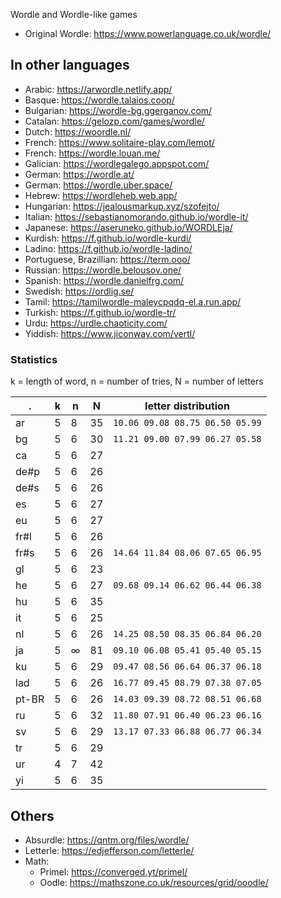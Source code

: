 Wordle and Wordle-like games

- Original Wordle: https://www.powerlanguage.co.uk/wordle/

## In other languages

- Arabic: https://arwordle.netlify.app/
- Basque: https://wordle.talaios.coop/
- Bulgarian: https://wordle-bg.ggerganov.com/
- Catalan: https://gelozp.com/games/wordle/
- Dutch: https://woordle.nl/
- French: https://www.solitaire-play.com/lemot/
- French: https://wordle.louan.me/
- Galician: https://wordlegalego.appspot.com/
- German: https://wordle.at/
- German: https://wordle.uber.space/
- Hebrew: https://wordleheb.web.app/
- Hungarian: https://jealousmarkup.xyz/szofejto/
- Italian: https://sebastianomorando.github.io/wordle-it/
- Japanese: https://aseruneko.github.io/WORDLEja/
- Kurdish: https://f.github.io/wordle-kurdi/
- Ladino: https://f.github.io/wordle-ladino/
- Portuguese, Brazillian: https://term.ooo/
- Russian: https://wordle.belousov.one/
- Spanish: https://wordle.danielfrg.com/
- Swedish: https://ordlig.se/
- Tamil: https://tamilwordle-maleycpqdq-el.a.run.app/
- Turkish: https://f.github.io/wordle-tr/
- Urdu: https://urdle.chaoticity.com/
- Yiddish: https://www.jiconway.com/vertl/

### Statistics

k = length of word, n = number of tries, N = number of letters

 . | k | n | N | letter distribution
---|---|---|---|---
ar | 5 | 8 | 35 | `10.06 09.08 08.75 06.50 05.99`
bg | 5 | 6 | 30 | `11.21 09.00 07.99 06.27 05.58`
ca | 5 | 6 | 27 |
de#p | 5 | 6 | 26 |
de#s | 5 | 6 | 26 |
es | 5 | 6 | 27 |
eu | 5 | 6 | 27 |
fr#l | 5 | 6 | 26 |
fr#s | 5 | 6 | 26 | `14.64 11.84 08.06 07.65 06.95`
gl | 5 | 6 | 23 |
he | 5 | 6 | 27 | `09.68 09.14 06.62 06.44 06.38`
hu | 5 | 6 | 35 |
it | 5 | 6 | 25 |
nl | 5 | 6 | 26 | `14.25 08.50 08.35 06.84 06.20`
ja | 5 | ∞ | 81 | `09.10 06.08 05.41 05.40 05.15`
ku | 5 | 6 | 29 | `09.47 08.56 06.64 06.37 06.18`
lad | 5 | 6 | 26 | `16.77 09.45 08.79 07.38 07.05`
pt-BR | 5 | 6 | 26 | `14.03 09.39 08.72 08.51 06.68`
ru | 5 | 6 | 32 | `11.80 07.91 06.40 06.23 06.16`
sv | 5 | 6 | 29 | `13.17 07.33 06.88 06.77 06.34`
tr | 5 | 6 | 29 |
ur | 4 | 7 | 42 |
yi | 5 | 6 | 35 |

## Others

- Absurdle: https://qntm.org/files/wordle/
- Letterle: https://edjefferson.com/letterle/
- Math:
  - Primel: https://converged.yt/primel/
  - Oodle: https://mathszone.co.uk/resources/grid/ooodle/
